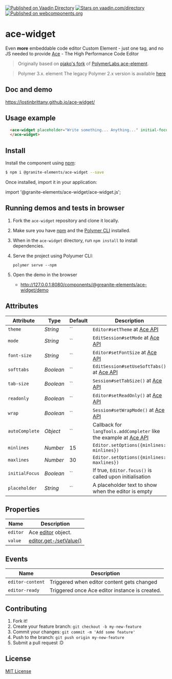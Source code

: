 [![Published on Vaadin  Directory](https://img.shields.io/badge/Vaadin%20Directory-published-00b4f0.svg)](https://vaadin.com/directory/component/LostInBrittanyace-widget)
[![Stars on vaadin.com/directory](https://img.shields.io/vaadin-directory/star/LostInBrittanyace-widget.svg)](https://vaadin.com/directory/component/LostInBrittanyace-widget)
[![Published on webcomponents.org](https://img.shields.io/badge/webcomponents.org-published-blue.svg)](https://www.webcomponents.org/element/LostInBrittany/ace-widget)  

# ace-widget #

Even <strong>more</strong> embeddable code editor
Custom Element - just one tag, and no JS needed to provide
[Ace](http://ace.c9.io/) - The High Performance Code Editor

> Originally based on [pjako's fork](https://github.com/pjako/ace-element)
> of [PolymerLabs ace-element](https://github.com/PolymerLabs/ace-element).
>

> Polymer 3.x. element
> The legacy Polymer 2.x version is available [here](https://www.webcomponents.org/element/LostInBrittany/ace-widget/)

## Doc and demo

https://lostinbrittany.github.io/ace-widget/


## Usage example

<!---
```
<custom-element-demo>
  <template>
    <script src="../../@webcomponents/webcomponentsjs/webcomponents-loader.js"></script>
    <script type="module" src="../../@granite-elements/ace-widget/ace-widget.js"></script>
    <next-code-block></next-code-block>
  </template>
</custom-element-demo>
```
-->
```html
  <ace-widget placeholder="Write something... Anything..." initial-focus>
  </ace-widget>
```


## Install


Install the component using [npm](https://www.npmjs.com/):

```sh
$ npm i @granite-elements/ace-widget --save
```

Once installed, import it in your application:

import '@granite-elements/ace-widget/ace-widget.js';



## Running demos and tests in browser

1. Fork the `ace-widget` repository and clone it locally.

1. Make sure you have [npm](https://www.npmjs.com/) 
and the [Polymer CLI](https://www.polymer-project.org/3.0/docs/tools/polymer-cli) installed.

1. When in the `ace-widget` directory, run `npm install` to install dependencies.

1. Serve the project using Polyumer CLI:

    `polymer serve --npm`

1. Open the demo in the browser

    - http://127.0.0.1:8080/components/@greanite-elements/ace-widget/demo


## Attributes

Attribute     | Type      | Default | Description
---           | ---       | ---     | ---
`theme`       | *String*  | ``      | `Editor#setTheme` at [Ace API](http://ace.c9.io/#nav=api&api=editor)
`mode`        | *String*  | ``      | `EditSession#setMode` at [Ace API](http://ace.c9.io/#nav=api&api=edit_session)
`font-size`   | *String*  | ``      | `Editor#setFontSize` at [Ace API](http://ace.c9.io/#nav=api&api=editor)
`softtabs`    | *Boolean* | ``      | `EditSession#setUseSoftTabs()` at [Ace API](http://ace.c9.io/#nav=api&api=edit_session)
`tab-size`    | *Boolean* | ``      | `Session#setTabSize()` at [Ace API](http://ace.c9.io/#nav=api&api=edit_session)
`readonly`    | *Boolean* | ``      | `Editor#setReadOnly()` at [Ace API](http://ace.c9.io/#nav=api&api=editor)
`wrap`        | *Boolean* | ``      | `Session#setWrapMode()` at [Ace API](http://ace.c9.io/#nav=api&api=edit_session)
`autoComplete` | *Object* | ``   | Callback for `langTools.addCompleter` like the example at [Ace API](https://github.com/ajaxorg/ace/wiki/How-to-enable-Autocomplete-in-the-Ace-editor)
`minlines`    | *Number*  | 15      | `Editor.setOptions({minlines: minlines})`
`maxlines`    | *Number*  | 30      | `Editor.setOptions({minlines: maxlines})`
`initialFocus`| *Boolean* | ``      | If true, `Editor.focus()` is called upon initialisation
`placeholder` | *String*  | ``      | A placeholder text to show when the editor is empty

## Properties

Name        |  Description
---         | ---
`editor`    | Ace [editor](http://ace.c9.io/#nav=api&api=editor) object.
`value`     | [editor.get-/setValue()](http://ace.c9.io/#nav=api&api=editor)

## Events

Name             |  Description
---              | ---
`editor-content` | Triggered when editor content gets changed
`editor-ready`   | Triggered once Ace editor instance is created.

## Contributing

1. Fork it!
2. Create your feature branch: `git checkout -b my-new-feature`
3. Commit your changes: `git commit -m 'Add some feature'`
4. Push to the branch: `git push origin my-new-feature`
5. Submit a pull request :D

## License

[MIT License](http://opensource.org/licenses/MIT)
